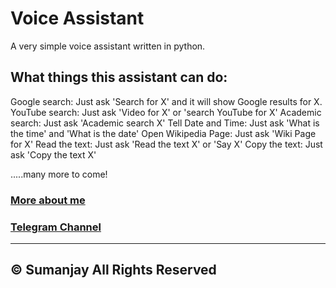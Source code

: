 # Voice Assistant
A very simple voice assistant written in python.

## What things this assistant can do:
Google search: Just ask 'Search for X' and it will show Google results for X.
YouTube search: Just ask 'Video for X' or 'search YouTube for X'
Academic search: Just ask 'Academic search X'
Tell Date and Time: Just ask 'What is the time' and 'What is the date'
Open Wikipedia Page: Just ask 'Wiki Page for X'
Read the text: Just ask 'Read the text X' or 'Say X'
Copy the text: Just ask 'Copy the text X'

.....many more to come!
### [More about me](https://cyberboysumanjay.github.io)
### [Telegram Channel](t.me/cyberboysumanjay)


----
© Sumanjay
All Rights Reserved
----
